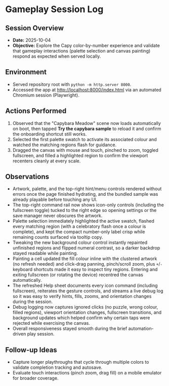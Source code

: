 # Gameplay Session Log

## Session Overview
- **Date:** 2025-10-04
- **Objective:** Explore the Capy color-by-number experience and validate that gameplay interactions (palette selection and canvas painting) respond as expected when served locally.

## Environment
- Served repository root with `python -m http.server 8000`.
- Accessed the app at <http://localhost:8000/index.html> via an automated Chromium session (Playwright).

## Actions Performed
1. Observed that the "Capybara Meadow" scene now loads automatically on boot,
   then tapped **Try the capybara sample** to reload it and confirm the
   onboarding shortcut still works.
2. Selected the first palette swatch to activate its associated colour and
   watched the matching regions flash for guidance.
3. Dragged the canvas with mouse and touch, pinched to zoom, toggled
   fullscreen, and filled a highlighted region to confirm the viewport recenters
   cleanly at every scale.

## Observations
- Artwork, palette, and the top-right hint/menu controls rendered without errors once the page finished hydrating, and the bundled sample was already playable before touching any UI.
- The top-right command rail now shows icon-only controls (including the fullscreen toggle) tucked to the right edge so opening settings or the save manager never obscures the artwork.
- Palette selection immediately highlighted the active swatch, flashed every matching region (with a celebratory flash once a colour is complete), and kept the compact number-only label crisp while remaining counts surfaced via tooltip copy.
- Tweaking the new background colour control instantly repainted unfinished regions and flipped numeral contrast, so a darker backdrop stayed readable while painting.
- Painting a cell updated the fill colour inline with the clustered artwork (no refresh needed) and click-drag panning, pinch/scroll zoom, plus `+`/`-` keyboard shortcuts made it easy to inspect tiny regions. Entering and exiting fullscreen (or rotating the device) recentred the canvas automatically.
- The refreshed Help sheet documents every icon command (including fullscreen), reiterates the gesture controls, and streams a live debug log so it was easy to verify hints, fills, zooms, and orientation changes during the session.
- Debug logging now captures ignored clicks (no puzzle, wrong colour, filled regions), viewport orientation changes, fullscreen transitions, and background updates which helped confirm why certain taps were rejected while exercising the canvas.
- Overall responsiveness stayed smooth during the brief automation-driven play session.

## Follow-up Ideas
- Capture longer playthroughs that cycle through multiple colors to validate completion tracking and autosave.
- Evaluate touch interactions (pinch zoom, drag fill) on a mobile emulator for broader coverage.
